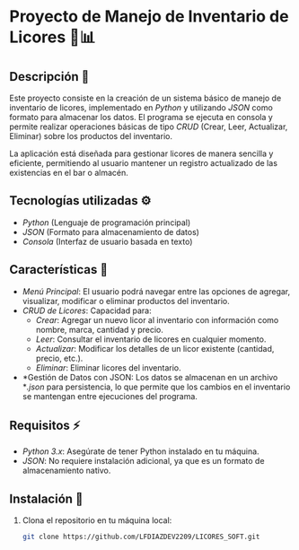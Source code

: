 # Proyecto de Manejo de Inventario de Licores 🥃📊

## Descripción 📜
Este proyecto consiste en la creación de un sistema básico de manejo de inventario de licores, implementado en *Python* y utilizando *JSON* como formato para almacenar los datos. El programa se ejecuta en consola y permite realizar operaciones básicas de tipo *CRUD* (Crear, Leer, Actualizar, Eliminar) sobre los productos del inventario.

La aplicación está diseñada para gestionar licores de manera sencilla y eficiente, permitiendo al usuario mantener un registro actualizado de las existencias en el bar o almacén.

## Tecnologías utilizadas ⚙
- *Python* (Lenguaje de programación principal)
- *JSON* (Formato para almacenamiento de datos)
- *Consola* (Interfaz de usuario basada en texto)

## Características 📝
- *Menú Principal*: El usuario podrá navegar entre las opciones de agregar, visualizar, modificar o eliminar productos del inventario.
- *CRUD de Licores*: Capacidad para:
  - *Crear*: Agregar un nuevo licor al inventario con información como nombre, marca, cantidad y precio.
  - *Leer*: Consultar el inventario de licores en cualquier momento.
  - *Actualizar*: Modificar los detalles de un licor existente (cantidad, precio, etc.).
  - *Eliminar*: Eliminar licores del inventario.
- *Gestión de Datos con JSON: Los datos se almacenan en un archivo **.json* para persistencia, lo que permite que los cambios en el inventario se mantengan entre ejecuciones del programa.

## Requisitos ⚡
- *Python 3.x*: Asegúrate de tener Python instalado en tu máquina.
- *JSON*: No requiere instalación adicional, ya que es un formato de almacenamiento nativo.

## Instalación 🔧
1. Clona el repositorio en tu máquina local:
   ```bash
   git clone https://github.com/LFDIAZDEV2209/LICORES_SOFT.git